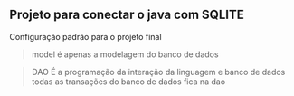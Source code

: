 ## Projeto para conectar o java com SQLITE
Configuração padrão para o projeto final
 
> model
é apenas a modelagem do banco de dados

> DAO
É a programação da interação da linguagem e banco de dados
todas as transações do banco de dados fica na dao